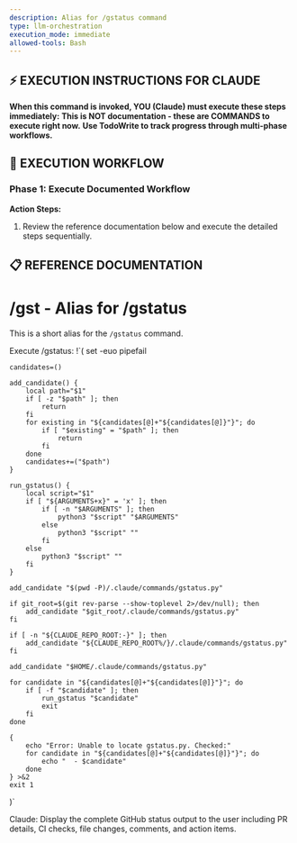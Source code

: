```yaml
---
description: Alias for /gstatus command
type: llm-orchestration
execution_mode: immediate
allowed-tools: Bash
---
```

## ⚡ EXECUTION INSTRUCTIONS FOR CLAUDE
**When this command is invoked, YOU (Claude) must execute these steps immediately:**
**This is NOT documentation - these are COMMANDS to execute right now.**
**Use TodoWrite to track progress through multi-phase workflows.**

## 🚨 EXECUTION WORKFLOW

### Phase 1: Execute Documented Workflow

**Action Steps:**
1. Review the reference documentation below and execute the detailed steps sequentially.

## 📋 REFERENCE DOCUMENTATION

# /gst - Alias for /gstatus

This is a short alias for the `/gstatus` command.

Execute /gstatus:
!`(
    set -euo pipefail

    candidates=()

    add_candidate() {
        local path="$1"
        if [ -z "$path" ]; then
            return
        fi
        for existing in "${candidates[@]+"${candidates[@]}"}"; do
            if [ "$existing" = "$path" ]; then
                return
            fi
        done
        candidates+=("$path")
    }

    run_gstatus() {
        local script="$1"
        if [ "${ARGUMENTS+x}" = 'x' ]; then
            if [ -n "$ARGUMENTS" ]; then
                python3 "$script" "$ARGUMENTS"
            else
                python3 "$script" ""
            fi
        else
            python3 "$script" ""
        fi
    }

    add_candidate "$(pwd -P)/.claude/commands/gstatus.py"

    if git_root=$(git rev-parse --show-toplevel 2>/dev/null); then
        add_candidate "$git_root/.claude/commands/gstatus.py"
    fi

    if [ -n "${CLAUDE_REPO_ROOT:-}" ]; then
        add_candidate "${CLAUDE_REPO_ROOT%/}/.claude/commands/gstatus.py"
    fi

    add_candidate "$HOME/.claude/commands/gstatus.py"

    for candidate in "${candidates[@]+"${candidates[@]}"}"; do
        if [ -f "$candidate" ]; then
            run_gstatus "$candidate"
            exit
        fi
    done

    {
        echo "Error: Unable to locate gstatus.py. Checked:"
        for candidate in "${candidates[@]+"${candidates[@]}"}"; do
            echo "  - $candidate"
        done
    } >&2
    exit 1
)`

Claude: Display the complete GitHub status output to the user including PR details, CI checks, file changes, comments, and action items.
